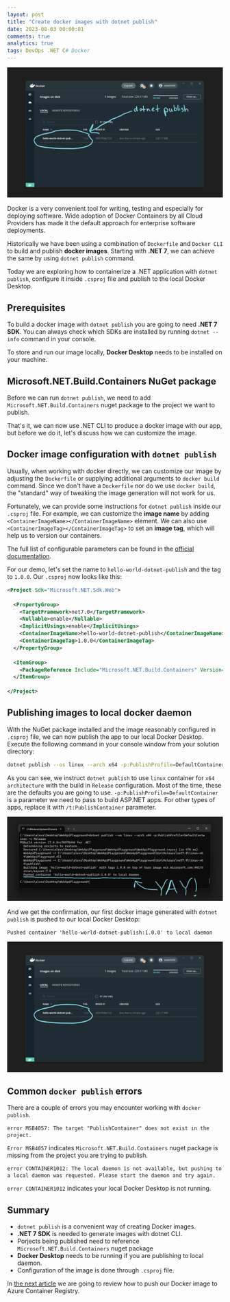 ```yaml
---
layout: post
title: "Create docker images with dotnet publish"
date: 2023-08-03 00:00:01
comments: true
analytics: true
tags: DevOps .NET C# Docker
---
```


<img src='/public/images/dotnetCli/DockerDesktopDotnetPublish.png' alt="local docker desktop with an image pushed by dotnet publish"/>

Docker is a very convenient tool for writing, testing and especially for deploying software. Wide adoption of Docker Containers by all Cloud Providers has made it the default approach for enterprise software deployments.

Historically we have been using a combination of `Dockerfile` and `Docker CLI` to build and publish **docker images**. Starting with **.NET 7**, we can achieve the same by using `dotnet publish` command.

Today we are exploring how to containerize a .NET application with `dotnet publish`, configure it inside `.csproj` file and publish to the local Docker Desktop.
<br>

## Prerequisites

To build a docker image with `dotnet publish` you are going to need **.NET 7 SDK**. You can always check which SDKs are installed by running `dotnet --info` command in your console.

To store and run our image locally, **Docker Desktop** needs to be installed on your machine.

## Microsoft.NET.Build.Containers NuGet package

Before we can run `dotnet publish`, we need to add `Microsoft.NET.Build.Containers` nuget package to the project we want to publish.

That's it, we can now use .NET CLI to produce a docker image with our app, but before we do it, let's discuss how we can customize the image.

## Docker image configuration with `dotnet publish`

Usually, when working with docker directly, we can customize our image by adjusting the `Dockerfile` or supplying additional arguments to `docker build` command. Since we don't have a `Dockerfile` nor do we use `docker build`, the "standard" way of tweaking the image generation will not work for us.

Fortunately, we can provide some instructions for `dotnet publish` inside our `.csproj` file. For example, we can customize the **image name** by adding `<ContainerImageName></ContainerImageName>` element. We can also use `<ContainerImageTag></ContainerImageTag>` to set an **image tag**, which will help us to version our containers. 

The full list of configurable parameters can be found in the [official documentation](https://learn.microsoft.com/en-us/dotnet/core/docker/publish-as-container#configure-container-image).

For our demo, let's set the name to `hello-world-dotnet-publish` and the tag to `1.0.0`. Our `.csproj` now looks like this:

```xml
<Project Sdk="Microsoft.NET.Sdk.Web">

  <PropertyGroup>
    <TargetFramework>net7.0</TargetFramework>
    <Nullable>enable</Nullable>
    <ImplicitUsings>enable</ImplicitUsings>
    <ContainerImageName>hello-world-dotnet-publish</ContainerImageName>
    <ContainerImageTag>1.0.0</ContainerImageTag>
  </PropertyGroup>

  <ItemGroup>
    <PackageReference Include="Microsoft.NET.Build.Containers" Version="7.0.306" />
  </ItemGroup>

</Project>
```

## Publishing images to local docker daemon

With the NuGet package installed and the image reasonably configured in `.csproj` file, we can now publish the app to our local Docker Desktop. Execute the following command in your console window from your solution directory:

```bash
dotnet publish --os linux --arch x64 -p:PublishProfile=DefaultContainer -c Release
```

As you can see, we instruct `dotnet publish` to use `linux` container for `x64 architecture` with the build in `Release` configuration. Most of the time, these are the defaults you are going to use. `-p:PublishProfile=DefaultContainer` is a parameter we need to pass to build ASP.NET apps. For other types of apps, replace it with `/t:PublishContainer` parameter.

<img src='/public/images/dotnetCli/DotnetPublishConsoleResult.png' alt="dotnet publish command pushing a docker image in local daemon"/>

And we get the confirmation, our first docker image generated with `dotnet publish` is pushed to our local Docker Desktop:

```console
Pushed container 'hello-world-dotnet-publish:1.0.0' to local daemon
```

<img src='/public/images/dotnetCli/DockerDesktopWithOurImage.png' alt="docker desktop with an image"/>

## Common `docker publish` errors

There are a couple of errors you may encounter working with `docker publish`.

```console
error MSB4057: The target "PublishContainer" does not exist in the project.
```

`Error MSB4057` indicates `Microsoft.NET.Build.Containers` nuget package is missing from the project you are trying to publish.

```console
error CONTAINER1012: The local daemon is not available, but pushing to a local daemon was requested. Please start the daemon and try again.
```

`error CONTAINER1012` indicates your local Docker Desktop is not running.

## Summary

- `dotnet publish` is a convenient way of creating Docker images.
- **.NET 7 SDK** is needed to generate images with dotnet CLI.
- Porjects being published need to reference `Microsoft.NET.Build.Containers` nuget package
- **Docker Desktop** needs to be running if you are publishing to local daemon.
- Configuration of the image is done through `.csproj` file.

In [the next article](/posts/publish-docker-image-to-azure-container-registry-with-dotnet-publish/) we are going to review how to push our Docker image to Azure Container Registry. 








